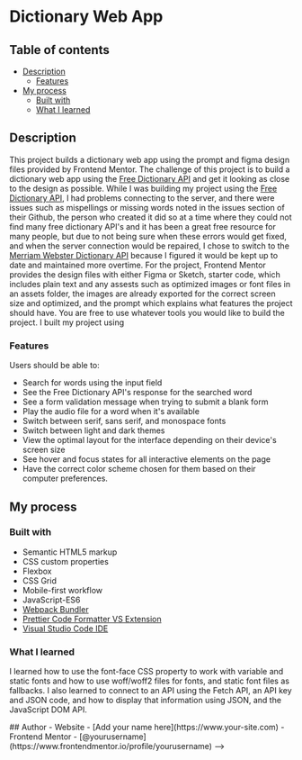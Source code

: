 # Dictionary Web App

## Table of contents

- [Description](#description)
  - [Features](#features)
  <!-- [Screenshot](#screenshot)
  - [Links](#links)-->
- [My process](#my-process)
  - [Built with](#built-with)
  - [What I learned](#what-i-learned)

## Description

This project builds a dictionary web app using the prompt and figma design files provided by Frontend Mentor. The challenge of this project is to build a dictionary web app using the [Free Dictionary API](https://dictionaryapi.dev/) and get it looking as close to the design as possible. While I was building my project using the [Free Dictionary API](https://dictionaryapi.dev/), I had problems connecting to the server, and there were issues such as mispellings or missing words noted in the issues section of their Github, the person who created it did so at a time where they could not find many free dictionary API's and it has been a great free resource for many people, but due to not being sure when these errors would get fixed, and when the server connection would be repaired, I chose to switch to the [Merriam Webster Dictionary API](https://dictionaryapi.com/) because I figured it would be kept up to date and maintained more overtime. For the project, Frontend Mentor provides the design files with either Figma or Sketch, starter code, which includes plain text and any assests such as optimized images or font files in an assets folder, the images are already exported for the correct screen size and optimized, and the prompt which explains what features the project should have. You are free to use whatever tools you would like to build the project. I built my project using

### Features

Users should be able to:

- Search for words using the input field
- See the Free Dictionary API's response for the searched word
- See a form validation message when trying to submit a blank form
- Play the audio file for a word when it's available
- Switch between serif, sans serif, and monospace fonts
- Switch between light and dark themes
- View the optimal layout for the interface depending on their device's screen size
- See hover and focus states for all interactive elements on the page
- Have the correct color scheme chosen for them based on their computer preferences.

<!--### Screenshot

![](./screenshot.jpg)

### Links

- Live Site URL: [Add live site URL here](https://your-live-site-url.com)
-->

## My process

### Built with

- Semantic HTML5 markup <br>
- CSS custom properties <br>
- Flexbox<br>
- CSS Grid<br>
- Mobile-first workflow<br>
- JavaScript-ES6<br>
- [Webpack Bundler](https://webpack.js.org/)<br>
- [Prettier Code Formatter VS Extension](https://prettier.io/)<br>
- [Visual Studio Code IDE](https://code.visualstudio.com/)<br>

### What I learned

I learned how to use the font-face CSS property to work with variable and static fonts and how to use woff/woff2 files for fonts, and static font files as fallbacks. I also learned to connect to an API using the Fetch API, an API key and JSON code, and how to display that information using JSON, and the JavaScript DOM API.

<!-->

## Author

- Website - [Add your name here](https://www.your-site.com)
- Frontend Mentor - [@yourusername](https://www.frontendmentor.io/profile/yourusername)
  -->
